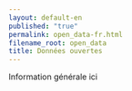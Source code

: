 ```yaml
---
layout: default-en
published: "true"
permalink: open_data-fr.html
filename_root: open_data
title: Données ouvertes
---
```


Information générale ici
